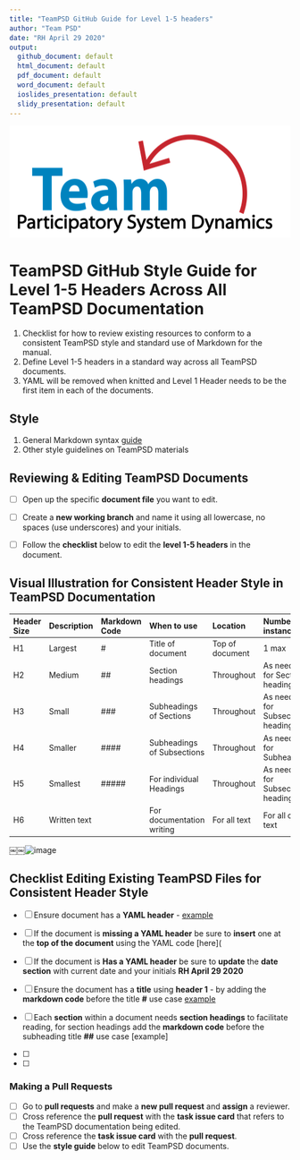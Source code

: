 ```yaml
---
title: "TeamPSD GitHub Guide for Level 1-5 headers"
author: "Team PSD"
date: "RH April 29 2020"
output: 
  github_document: default
  html_document: default
  pdf_document: default
  word_document: default
  ioslides_presentation: default
  slidy_presentation: default
---
```


<img src = "https://github.com/lzim/teampsd/blob/teampsd_style/teampsd_logo/team_psd_logo_sm.png"
     height = "200" width = "600">  


# TeamPSD GitHub Style Guide for Level 1-5 Headers Across All TeamPSD Documentation
1. Checklist for how to review existing resources to conform to a consistent TeamPSD style and standard use of Markdown for the manual.
2. Define Level 1-5 headers in a standard way across all TeamPSD documents.
3. YAML will be removed when knitted and Level 1 Header needs to be the first item in each of the documents.

## Style
1. General Markdown syntax [guide](https://rstudio.com/wp-content/uploads/2015/03/rmarkdown-reference.pdf)
2. Other style guidelines on TeamPSD materials 

## Reviewing & Editing TeamPSD Documents
- [ ] Open up the specific **document file** you want to edit.  
- [ ] Create a **new working branch** and name it using all lowercase, no spaces (use underscores) and your initials.
- [ ] Follow the **checklist** below to edit the **level 1-5 headers** in the document.


## Visual Illustration for Consistent Header Style in TeamPSD Documentation  
Header Size | Description | Markdown Code | When to use | Location | Number of instances
:-- | :--| :--| :--| :-- | :--
H1 | Largest | # | Title of document | Top of document | 1 max
H2 | Medium | ## | Section headings | Throughout | As needed for Section headings
H3 | Small | ### | Subheadings of Sections | Throughout | As needed for Subsection headings
H4 | Smaller | #### | Subheadings of Subsections | Throughout | As needed for Subheadings
H5 | Smallest | ##### | For individual Headings | Throughout | As needed for Subsection headings
H6 | Written text |   | For documentation writing | For all text | For all other text

￼￼![image](https://user-images.githubusercontent.com/54862187/80425076-d13b8700-8897-11ea-9242-ac6575067aea.png)


## Checklist Editing Existing TeamPSD Files for Consistent Header Style 
- [ ] Ensure document has a **YAML header**  - [example](https://github.com/lzim/teampsd/blob/master/resources/training_guides/github/github_guide.md)
- [ ] If the document is **missing a YAML header** be sure to **insert** one at the **top of the document** using the YAML code [here](
  
- [ ] If the document is **Has a YAML header** be sure to **update** the **date section** with current date and your initials **RH April 29 2020**
- [ ] Ensure the document has a **title** using **header 1** - by adding the **markdown code** before the title **#** use case [example](https://github.com/lzim/teampsd/edit/master/resources/training_guides/github/repositories.md)  
- [ ] Each **section** within a document needs **section headings** to facilitate reading, for section headings add the **markdown code** before the subheading title **##** use case [example]
- [ ]
- [ ]

### Making a Pull Requests
- [ ] Go to **pull requests** and  make a **new pull request** and **assign** a reviewer. 
- [ ] Cross reference the **pull request** with the **task issue card** that refers to the TeamPSD documentation being edited.
- [ ] Cross reference the **task issue card** with the **pull request**.
- [ ] Use the **style guide** below to edit TeamPSD documents. 
